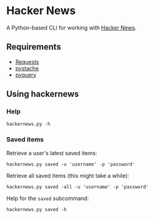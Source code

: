 Hacker News
===========

A Python-based CLI for working with [Hacker News](https://news.ycombinator.com).

Requirements
------------

* [Requests](http://docs.python-requests.org/en/latest/index.html)
* [pystache](https://github.com/defunkt/pystache)
* [pyquery](http://packages.python.org/pyquery/)

Using hackernews
----------------

### Help

    hackernews.py -h

### Saved items

Retrieve a user's latest saved items:

    hackernews.py saved -u 'username' -p 'password'

Retrieve all saved items (this might take a while):

    hackernews.py saved -all -u 'username' -p 'password'

Help for the `saved` subcommand:

    hackernews.py saved -h
